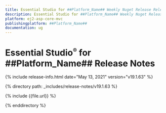 ```yaml
---
title: Essential Studio for ##Platform_Name## Weekly Nuget Release Release Notes  
description: Essential Studio for ##Platform_Name## Weekly Nuget Release Release Notes  
platform: ej2-asp-core-mvc
publishingplatform: ##Platform_Name##
documentation: ug
---
```


# Essential Studio<sup style="font-size:70%">&reg;</sup> for  ##Platform_Name##  Release Notes  

{% include release-info.html date="May 13, 2021"   version="v19.1.63"  %} 

{% directory path: _includes/release-notes/v19.1.63 %}

{% include {{file.url}} %}

{% enddirectory %}
